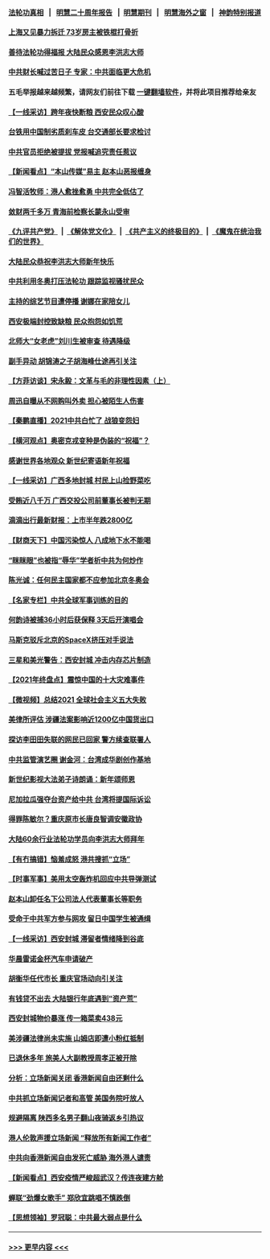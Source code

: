 #### [法轮功真相](https://github.com/gfw-breaker/truth/blob/master/README.md?t=0) &nbsp;&nbsp;|&nbsp;&nbsp; [明慧二十周年报告](https://github.com/gfw-breaker/mh-reports/blob/master/README.md?t=0) &nbsp;&nbsp;|&nbsp;&nbsp;[明慧期刊](https://github.com/gfw-breaker/mh-qikan) &nbsp;&nbsp;|&nbsp;&nbsp; [明慧海外之窗](https://github.com/gfw-breaker/mh-news/blob/master/README.md?t=0) &nbsp;&nbsp;|&nbsp;&nbsp; [神韵特别报道](https://github.com/gfw-breaker/mh-news/blob/master/shenyun.md?t=0)
#### [上海又见暴力拆迁 73岁房主被铁棍打骨折](../pages/nsc413/n13471929.md?t=12312250) 
#### [善待法轮功得福报 大陆民众感恩李洪志大师](../pages/nsc413/n13467244.md?t=12312250) 
#### [中共财长喊过苦日子 专家：中共面临更大危机](../pages/nsc413/n13471772.md?t=12312250) 
#### 五毛举报越来越频繁，请网友们前往下载 [一键翻墙软件](https://github.com/gfw-breaker/ssr-accounts)，并将此项目推荐给亲友
#### [【一线采访】跨年夜快断粮 西安民众叹心酸](../pages/nsc413/n13471692.md?t=12312250) 
#### [台铁用中国制劣质刹车皮 台交通部长要求检讨](../pages/nsc413/n13471486.md?t=12312250) 
#### [中共官员拒绝被提拔 党报喊追究责任惹议](../pages/nsc413/n13471522.md?t=12312250) 
#### [【新闻看点】“本山传媒”易主 赵本山恶报缠身](../pages/nsc413/n13470048.md?t=12312250) 
#### [冯智活牧师：港人愈挫愈勇 中共完全低估了](../pages/nsc413/n13471284.md?t=12312250) 
#### [敛财两千多万 青海前检察长蒙永山受审](../pages/nsc413/n13471157.md?t=12312250) 
#### [《九评共产党》](https://github.com/begood0513/9ping.md/blob/master/README.md) &nbsp;|&nbsp; [《解体党文化》](../../../../jtdwh.md/blob/master/README.md)  &nbsp;|&nbsp; [《共产主义的终极目的》](../../../../gczydzjmd.md/blob/master/README.md) &nbsp;|&nbsp; [《魔鬼在统治我们的世界》](../../../../mgztzwmdsj.md/blob/master/README.md) 
#### [大陆民众恭祝李洪志大师新年快乐](../pages/nsc413/n13471079.md?t=12312250) 
#### [中共利用冬奥打压法轮功 跟踪监视骚扰民众](../pages/nsc413/n13470868.md?t=12312250) 
#### [主持的综艺节目遭停播 谢娜在家陪女儿](../pages/nsc413/n13470414.md?t=12312250) 
#### [西安极端封控致缺粮 民众抱怨如饥荒](../pages/nsc413/n13470974.md?t=12312250) 
#### [北师大“女老虎”刘川生被审查 待遇降级](../pages/nsc413/n13471012.md?t=12312250) 
#### [副手异动 胡锦涛之子胡海峰仕途再引关注](../pages/nsc413/n13470978.md?t=12312250) 
#### [【方菲访谈】宋永毅：文革与毛的非理性因素（上）](../pages/nsc413/n13469956.md?t=12312250) 
#### [周迅自曝从不网购叫外卖 担心被陌生人伤害](../pages/nsc413/n13470664.md?t=12312250) 
#### [【秦鹏直播】2021中共白忙了 战狼变怨妇](../pages/nsc413/n13470547.md?t=12312250) 
#### [【横河观点】奥密克戎变种是伪装的“祝福”？](../pages/nsc413/n13470713.md?t=12312250) 
#### [感谢世界各地观众 新世纪寄语新年祝福](../pages/nsc413/n13470567.md?t=12312250) 
#### [【一线采访】广西多地封城 村民上山捡野菜吃](../pages/nsc413/n13470745.md?t=12312250) 
#### [受贿近八千万 广西交投公司前董事长被判无期](../pages/nsc413/n13468834.md?t=12312250) 
#### [滴滴出行最新财报：上市半年跌2800亿](../pages/nsc413/n13470660.md?t=12312250) 
#### [【财商天下】中国污染惊人 八成地下水不能喝](../pages/nsc413/n13470147.md?t=12312250) 
#### [“眯眯眼”也被指“辱华”学者析中共为何炒作](../pages/nsc413/n13470444.md?t=12312250) 
#### [陈光诚：任何民主国家都不应参加北京冬奥会](../pages/nsc413/n13470340.md?t=12312250) 
#### [【名家专栏】中共全球军事训练的目的](../pages/nsc413/n13469389.md?t=12312250) 
#### [何韵诗被捕36小时后获保释 3天后开演唱会](../pages/nsc413/n13470267.md?t=12312250) 
#### [马斯克驳斥北京的SpaceX挤压对手说法](../pages/nsc413/n13470161.md?t=12312250) 
#### [三星和美光警告：西安封城 冲击内存芯片制造](../pages/nsc413/n13470234.md?t=12312250) 
#### [【2021年终盘点】震惊中国的十大灾难事件](../pages/nsc413/n13460977.md?t=12312250) 
#### [【微视频】总结2021 全球社会主义五大失败](../pages/nsc413/n13469856.md?t=12312250) 
#### [美律所评估 涉疆法案影响近1200亿中国货出口](../pages/nsc413/n13470109.md?t=12312250) 
#### [探访李田田失联的网民已回家 警方续查联署人](../pages/nsc413/n13469248.md?t=12312250) 
#### [中共监管演艺圈 谢金河：台湾成华剧创作基地](../pages/nsc413/n13468013.md?t=12312250) 
#### [新世纪影视大法弟子诗朗诵：新年颂师恩](../pages/nsc413/n13469887.md?t=12312250) 
#### [尼加拉瓜强夺台资产给中共 台湾将提国际诉讼](../pages/nsc413/n13469511.md?t=12312250) 
#### [得罪陈敏尔？重庆原市长唐良智调安徽政协](../pages/nsc413/n13469156.md?t=12312250) 
#### [大陆60余行业法轮功学员向李洪志大师拜年](../pages/nsc413/n13466676.md?t=12312250) 
#### [【有冇搞错】恼羞成怒 港共搜抓“立场”](../pages/nsc413/n13467507.md?t=12312250) 
#### [【时事军事】美用太空轰炸机回应中共导弹测试](../pages/nsc413/n13468438.md?t=12312250) 
#### [赵本山卸任名下公司法人代表董事长等职务](../pages/nsc413/n13468791.md?t=12312250) 
#### [受命于中共军方参与网攻 留日中国学生被通缉](../pages/nsc413/n13468774.md?t=12312250) 
#### [【一线采访】西安封城 滞留者情绪降到谷底](../pages/nsc413/n13468671.md?t=12312250) 
#### [华晨雷诺金杯汽车申请破产](../pages/nsc413/n13468782.md?t=12312250) 
#### [胡衡华任代市长 重庆官场动向引关注](../pages/nsc413/n13468795.md?t=12312250) 
#### [有钱贷不出去 大陆银行年底遇到“资产荒”](../pages/nsc413/n13468210.md?t=12312250) 
#### [西安封城物价暴涨 传一箱菜卖438元](../pages/nsc413/n13468220.md?t=12312250) 
#### [美涉疆法律尚未实施 山姆店即遭小粉红抵制](../pages/nsc413/n13468261.md?t=12312250) 
#### [已退休多年 旅美人大副教授周孝正被开除](../pages/nsc413/n13467964.md?t=12312250) 
#### [分析：立场新闻关闭 香港新闻自由还剩什么](../pages/nsc413/n13467581.md?t=12312250) 
#### [中共抓立场新闻记者和高管 美国务院吁放人](../pages/nsc413/n13468001.md?t=12312250) 
#### [规避隔离 陕西多名男子翻山夜骑返乡引热议](../pages/nsc413/n13467998.md?t=12312250) 
#### [港人伦敦声援立场新闻 “释放所有新闻工作者”](../pages/nsc413/n13467874.md?t=12312250) 
#### [中共向香港新闻自由发死亡威胁 海外港人谴责](../pages/nsc413/n13467966.md?t=12312250) 
#### [【新闻看点】西安疫情严峻超武汉？传连夜建方舱](../pages/nsc413/n13467606.md?t=12312250) 
#### [蝉联“劲爆女歌手” 郑欣宜跳唱不慎跌倒](../pages/nsc413/n13467697.md?t=12312250) 
#### [【思想领袖】罗冠聪：中共最大弱点是什么](../pages/nsc413/n13451193.md?t=12312250) 

----
#### [ >>> 更早内容 <<< ](../indexes/nsc413-earlier.md)
